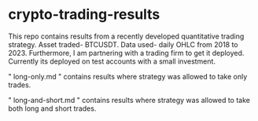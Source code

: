 # crypto-trading-results

This repo contains results from a recently developed quantitative trading strategy. Asset traded- BTCUSDT. Data used- daily OHLC from 2018 to 2023.
Furthermore, I am partnering with a trading firm to get it deployed. Currently its deployed on test accounts with a small investment.

" long-only.md " contains results where strategy was allowed to take only trades.

" long-and-short.md " contains results where strategy was allowed to take both long and short trades.



